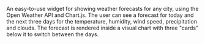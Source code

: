An easy-to-use widget for showing weather forecasts for any city, using the Open Weather API and Chart.js.
The user can see a forecast for today and the next three days for the temperature, humidity, wind speed, precipitation and clouds. The forecast is rendered inside a visual chart with three "cards" below it to switch between the days.
